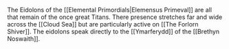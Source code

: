 The Eidolons of the [[Elemental Primordials|Elemensus Primeval]] are all that remain of the once great Titans. There presence stretches far and wide across the [[Cloud Sea]] but are particularly active on [[The Forlorn Shiver]]. The eidolons speak directly to the [[Ymarferydd]] of the [[Brethyn Noswaith]].